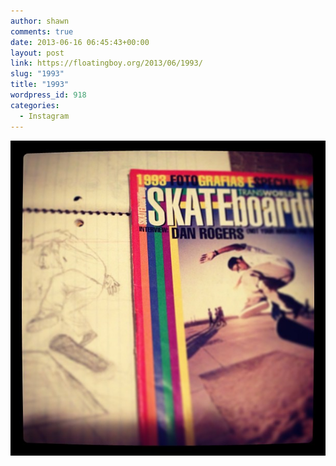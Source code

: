 ```yaml
---
author: shawn
comments: true
date: 2013-06-16 06:45:43+00:00
layout: post
link: https://floatingboy.org/2013/06/1993/
slug: "1993"
title: "1993"
wordpress_id: 918
categories:
  - Instagram
---
```


[![1993](/assets/media/2013/06/686c2a2ed64511e28cf922000a1fcc03_7.jpg)](/assets/media/2013/06/686c2a2ed64511e28cf922000a1fcc03_7.jpg)
